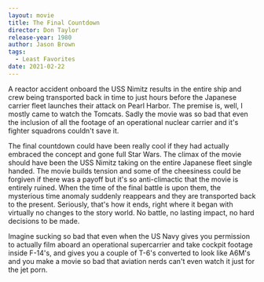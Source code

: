 ```yaml
---
layout: movie
title: The Final Countdown
director: Don Taylor
release-year: 1980
author: Jason Brown
tags:
  - Least Favorites
date: 2021-02-22
---
```

A reactor accident onboard the USS Nimitz results in the entire ship and crew being transported back in time to just hours before the Japanese carrier fleet launches their attack on Pearl Harbor. The premise is, well, I mostly came to watch the Tomcats. Sadly the movie was so bad that even the inclusion of all the footage of an operational nuclear carrier and it's fighter squadrons couldn't save it.

The final countdown could have been really cool if they had actually embraced the concept and gone full Star Wars. The climax of the movie should have been the USS Nimitz taking on the entire Japanese fleet single handed. The movie builds tension and some of the cheesiness could be forgiven if there was a payoff but it's so anti-climactic that the movie is entirely ruined. When the time of the final battle is upon them, the mysterious time anomaly suddenly reappears and they are transported back to the present. Seriously, that's how it ends, right where it began with virtually no changes to the story world. No battle, no lasting impact, no hard decisions to be made.

Imagine sucking so bad that even when the US Navy gives you permission to actually film aboard an operational supercarrier and take cockpit footage inside F-14's, and gives you a couple of T-6's converted to look like A6M's and you make a movie so bad that aviation nerds can't even watch it just for the jet porn.
